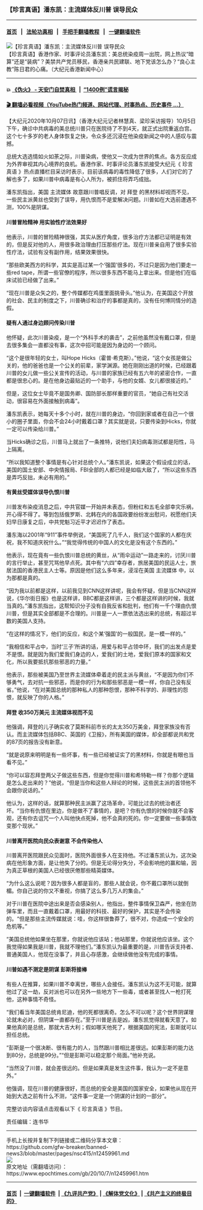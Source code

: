 ### 【珍言真语】潘东凯：主流媒体反川普 误导民众
------------------------

#### [首页](https://github.com/gfw-breaker/banned-news3/blob/master/README.md) &nbsp;&nbsp;|&nbsp;&nbsp; [法轮功真相](https://github.com/begood0513/basic/blob/master/README.md)  &nbsp;&nbsp;|&nbsp;&nbsp; [手把手翻墙教程](https://github.com/gfw-breaker/guides/wiki)  &nbsp;&nbsp;|&nbsp;&nbsp; [一键翻墙软件](https://github.com/gfw-breaker/nogfw/blob/master/README.md)  



<div><img alt="【珍言真语】潘东凯：主流媒体反川普 误导民众" class="attachment-djy_600_400 size-djy_600_400 wp-post-image" src="https://i.epochtimes.com/assets/uploads/2020/10/PHOTO-2020-10-05-11-11-39-600x400.jpg"/>
<div class="caption">
 【珍言真语】香港作家、时事评论员潘东凯：美总统染疫周一出院，网上热议“暗算”还是“装病”？美禁共产党员移民，香港亲共民建联、地下党该怎么办？“良心主教”陈日君的心痛。（大纪元香港新闻中心）
</div></div><hr/>

#### 💥 [《伪火》 - 天安门自焚真相 ](http://158.247.195.190:10000/videos/blog/weihuo.html)&nbsp; |&nbsp; [“1400例”谎言揭秘  ](http://158.247.195.190:10000/videos/blog/jiexi1400.html)

#### [ 🎬  翻墙必看视频（YouTube热门频道、网站代理、时事热点、历史事件 ...）](https://github.com/gfw-breaker/links/blob/master/banned.md)

<div><p>
 【大纪元2020年10月07日讯】（香港大纪元记者林慧真、梁珍采访报导）10月5日下午，确诊中共病毒的美总统川普只在医院待了不到4天，就正式出院重返白宫。这个七十多岁的老人身体恢复之快，令众多还沉浸在他染疫新闻之中的人感叹与震撼。
</p>
<p>
 总统大选选情如火如荼之际，川普染病，使他又一次成为世界的焦点。各方反应成为外界审视其内心境界的良机。香港作家、时事评论员潘东凯接受大纪元《
 <ok href="https://www.epochtimes.com/gb/tag/%E7%8F%8D%E8%A8%80%E7%9C%9F%E8%AF%AD.html">
  珍言真语
 </ok>
 》热点直播栏目采访时表示，目前该病毒的毒性降低了很多，人们对它的了解也多了，如果川普中病毒是有心人所为，被抓住将弄巧成拙。
</p>
<p>
 潘东凯指出，美国
 <ok href="https://www.epochtimes.com/gb/tag/%E4%B8%BB%E6%B5%81%E5%AA%92%E4%BD%93.html">
  主流媒体
 </ok>
 故意跟川普唱反调，对
 <ok href="https://www.epochtimes.com/gb/tag/%E6%8B%9C%E7%99%BB.html">
  拜登
 </ok>
 的黑材料却视而不见，一些民主派黄丝也受到了误导，用仇恨而不是爱解决问题。川普如在大选前遭遇不测，100%是阴谋。
</p>
<h4>
 川普冒险精神 用实验性疗法效果好
</h4>
<p>
 他表示，川普的冒险精神很强，其实从医疗角度，很多治疗方法都已证明是有效的，但是反对他的人，用很多政治理由打压那些疗法。现在川普亲自用了很多实验性疗法，试验有没有副作用，结果效果很快。
</p>
<p>
 “那些欧美西方的科学，其实是高过某一个‘强国’很多的，不过只是因为他们要走一些red tape，所谓一些官僚的程序，所以很多东西不能马上拿出来。但是他们在临床试验已经做了出来。”
</p>
<p>
 “现在川普是众矢之的，整个传媒都在鸡蛋里面挑骨头。”他认为，在美国这个开放的社会、民主的制度之下，川普确诊和治疗的事都是真的，没有任何博同情分的造假。
</p>
<h4>
 疑有人通过身边顾问传染川普
</h4>
<p>
 他怀疑，此次川普染疫，是一个“外科手术的袭击”，之前他虽然没有戴口罩，但是去很多集会一直都没有事，这次中招可能是因为身边的一个顾问。
</p>
<p>
 “这个是很年轻的女士，叫Hope Hicks（霍普·希克斯）。”他说，“这个女孩是做公关的，他的爸爸也是一个公关的前辈，家学渊源。她在刚刚出道的时候，已经跟着川普的女儿做一些公关宣传的活动，与川普的家族已经有五六年的紧密合作，一直都是很忠心的。是在他身边最贴近的一个助手，与他的女婿、女儿都很接近的。”
</p>
<p>
 但是，这位女士毕竟不是国务卿、国防部长那样重要的官员，“她自己有社交活动，很容易在外面接触到病毒”。
</p>
<p>
 潘东凯表示，她每天十多个小时，就在川普的身边，“你回到家或者在自己一个很小的圈子里面，你会不会24小时戴着口罩？其实就是说，只要传染到Hicks，你就一定可以传染给川普。”
</p>
<p>
 当Hicks确诊之后，川普马上就出了一条推特，说他们夫妇病毒测试都是阳性，马上隔离。
</p>
<p>
 “所以我知道整个事情是有心针对总统个人。”潘东凯说，如果这个假设成立的话，美国的国土安部、中央情报局、FBI全部的人都已经是如临大敌了，“所以这些东西是弄巧反拙，未必有用的。”
</p>
<h4>
 有黄丝受媒体误导仇恨川普
</h4>
<p>
 川普发布染疫消息之后，中共官媒一开始并未表态，但粉红和五毛全部幸灾乐祸，开心得不得了。等到包括俄罗斯、北韩在内的各国政要纷纷发出慰问，祝愿他们夫妇早日康复之后，中共党魁习近平才迟迟作了表态。
</p>
<p>
 潘东海以2001年“911”事件举例说，“美国死了几千人，我们这个国家的人都在庆祝，我不知道庆祝什么。”“我觉得传统的中国人的文化是没有这个东西的。”
</p>
<p>
 他表示，现在竟有一些仇恨川普总统的黄丝，从“雨伞运动”一路走来的，讨厌川普的言行举止，甚至咒骂他早点死。其中有“六四”幸存者，旅居美国的民运人士，旅居法国的香港民主人士等。原因是他们这么多年来，浸淫在美国
 <ok href="https://www.epochtimes.com/gb/tag/%E4%B8%BB%E6%B5%81%E5%AA%92%E4%BD%93.html">
  主流媒体
 </ok>
 中，以为那都是真的。
</p>
<p>
 “因为我以前都是这样，以前我见到CNN这样讲呢，我会有怀疑，但是当CNN这样说，《华尔街日报》也是这样讲，BBC都是这样讲，三个都是这样讲的时候，我就当真的。”潘东凯指出，这帮知识分子没有自我反省和批判，他们有一千个理由仇恨川普，但是其实全部都是不合理的。川普是一人一票依法选出来的总统，有超过半数的美国人支持。
</p>
<p>
 “在这样的情况下，他们的反应，和这个某‘强国’的一般国民，是一模一样的。”
</p>
<p>
 “我相信和平占中，当时‘三子’所讲的话，用爱与和平占领中环，我们的出发点是爱不是恨。就是因为我们爱我们身边的人，爱我们的土地，爱我们原本的国家和文化，所以我要抵抗那些邪恶的力量。”
</p>
<p>
 他表示，那些被美国乃至世界主流媒体牵着走的民主派与黄丝，“不是因为你们不够勇气，去对抗一些邪恶，而是你的行为和那些邪恶是一模一样，你自己没有反省。”他说，“在对美国总统的那种私人的那种怨恨，那种不科学的、非理性的怨恨，就反映了你的人格。”
</p>
<h4>
 <ok href="https://www.epochtimes.com/gb/tag/%E6%8B%9C%E7%99%BB.html">
  拜登
 </ok>
 收350万美元 主流媒体视而不见
</h4>
<p>
 他强调，拜登的儿子确实收了莫斯科前市长的太太350万美金，拜登家族没有否认。而主流媒体包括BBC、英国的《卫报》，所有美国的媒体，却全部都说共和党的87页的报告没有新意。
</p>
<p>
 “就是说原来明明是有一些坏事，有一些已经被证实了的黑材料，你就是有眼也当看不见。”
</p>
<p>
 “你可以容忍拜登两父子做这些东西，但是你觉得川普和希特勒一样？你那个逻辑是怎么走出来的？”他说，“但是当你和这些人辩论的时候，这些民主派的首领他不会跟你说话的。”
</p>
<p>
 他认为，这样的话，就算那种民主派赢了这场革命，可能比过去的统治者还坏。“当你有仇恨在里边，你是做不了事情的，是吧？你有仇恨的时候你就不会客观，还有你去诅咒一个人叫他快点死掉，他不会真的死的。你一定要做一些事情改变那个现状。”
</p>
<h4>
 川普离开医院向民众表谢意 不会传染他人
</h4>
<p>
 川普离开医院跟民众见面时，医院外面很多人在支持他。不过潘东凯认为，这次染病在他形象方面，是让他失了分的。但是无论得分失分，不会影响他的赢和输，因为真正草根的美国人已经很厌倦那些精英媒体。
</p>
<p>
 “为什么这么说呢？因为很多人都是盲的，那些人就会说，你不戴口罩所以就倒楣。你自己说的你又不重视，你搞了这么多几万人的集会。”
</p>
<p>
 对于川普在医院中途出来是否会感染别人，他指出，整件事情保卫森严，他坐在防弹车里，而且一直戴着口罩，用最好的科技、最好的保护，其实是不会传染的。“但是那些主流传媒就说：哇，你这样很鲁莽了，很不对，你造成一个安全的危机等。”
</p>
<p>
 “美国总统他如果坐在那里，你就说他应该站；他站那里，你就说他应该坐。这个我觉得如果我是川普，我就不理他们。”潘东凯认为最重要的是，川普告诉支持者、普通美国人，他现在没事了，并且心存感激，会继续做他没有完成的事情。
</p>
<h4>
 川普如遇不测定是阴谋 彭斯将接棒
</h4>
<p>
 有些人在推算，如果川普不幸离世，哪些人会接任。潘东凯认为这不无可能，就算他过了这一劫，反对派也可以在另外一些地方下一些毒，或者甚至找人一枪打死他，这种事情不奇怪。
</p>
<p>
 “我们看当年美国总统肯尼迪，他的死都很离奇。怎么不可以呢？这个世界阴谋理论就未必对，但阴谋一直都存在。”至于川普是吉是凶，潘东凯觉得就看天意了。如果他真的是总统，那就大吉大利；假如哪天他死了，根据美国的宪法，彭斯就可以担任总统。
</p>
<p>
 “彭斯是一个很决断、很有能力的人，当然跟川普相比差很远。如果彭斯的能力达到80分，总统是99分。”“但是彭斯可以稳定那个局面。”他补充说。
</p>
<p>
 “当然没了川普，就会差很远的。但是如果真是发生这件事，我认为一定不是意外。”
</p>
<p>
 他强调，现在川普的健康很好，而总统的安全是美国的国家安全，如果他从现在开始到大选之前有什么不测，“这件事一定是一个阴谋的计划的一部分”。
</p>
<p>
 完整访谈内容请点击观看以下《
 <ok href="https://www.epochtimes.com/gb/tag/%E7%8F%8D%E8%A8%80%E7%9C%9F%E8%AF%AD.html">
  珍言真语
 </ok>
 》节目。
</p>
<p>
</p>
<p>
 责任编辑：连书华
</p>
</div>
<hr/>
手机上长按并复制下列链接或二维码分享本文章：<br/>
https://github.com/gfw-breaker/banned-news3/blob/master/pages/nsc415/n12459961.md <br/>
<a href='https://github.com/gfw-breaker/banned-news3/blob/master/pages/nsc415/n12459961.md'><img src='https://github.com/gfw-breaker/banned-news3/blob/master/pages/nsc415/n12459961.md.png'/></a> <br/>
原文地址（需翻墙访问）：https://www.epochtimes.com/gb/20/10/7/n12459961.htm


------------------------
#### [首页](https://github.com/gfw-breaker/banned-news3/blob/master/README.md) &nbsp;|&nbsp; [一键翻墙软件](https://github.com/gfw-breaker/nogfw/blob/master/README.md) &nbsp;| [《九评共产党》](https://github.com/gfw-breaker/9ping.md/blob/master/README.md#九评之一评共产党是什么) | [《解体党文化》](https://github.com/gfw-breaker/jtdwh.md/blob/master/README.md) | [《共产主义的终极目的》](https://github.com/gfw-breaker/gczydzjmd.md/blob/master/README.md)


<img src='http://gfw-breaker.win/banned-news3/pages/nsc415/n12459961.md' width='0px' height='0px'/>